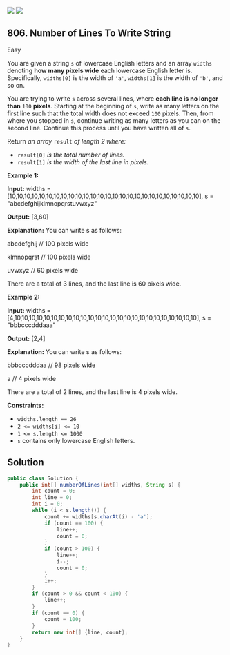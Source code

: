 [![](https://img.shields.io/github/stars/javadev/LeetCode-in-Java?label=Stars&style=flat-square)](https://github.com/javadev/LeetCode-in-Java)
[![](https://img.shields.io/github/forks/javadev/LeetCode-in-Java?label=Fork%20me%20on%20GitHub%20&style=flat-square)](https://github.com/javadev/LeetCode-in-Java/fork)

## 806\. Number of Lines To Write String

Easy

You are given a string `s` of lowercase English letters and an array `widths` denoting **how many pixels wide** each lowercase English letter is. Specifically, `widths[0]` is the width of `'a'`, `widths[1]` is the width of `'b'`, and so on.

You are trying to write `s` across several lines, where **each line is no longer than** `100` **pixels**. Starting at the beginning of `s`, write as many letters on the first line such that the total width does not exceed `100` pixels. Then, from where you stopped in `s`, continue writing as many letters as you can on the second line. Continue this process until you have written all of `s`.

Return _an array_ `result` _of length 2 where:_

*   `result[0]` _is the total number of lines._
*   `result[1]` _is the width of the last line in pixels._

**Example 1:**

**Input:** widths = [10,10,10,10,10,10,10,10,10,10,10,10,10,10,10,10,10,10,10,10,10,10,10,10,10,10], s = "abcdefghijklmnopqrstuvwxyz"

**Output:** [3,60]

**Explanation:** You can write s as follows: 

abcdefghij // 100 pixels wide 

klmnopqrst // 100 pixels wide 

uvwxyz // 60 pixels wide 

There are a total of 3 lines, and the last line is 60 pixels wide.

**Example 2:**

**Input:** widths = [4,10,10,10,10,10,10,10,10,10,10,10,10,10,10,10,10,10,10,10,10,10,10,10,10,10], s = "bbbcccdddaaa"

**Output:** [2,4]

**Explanation:** You can write s as follows: 

bbbcccdddaa // 98 pixels wide 

a // 4 pixels wide 

There are a total of 2 lines, and the last line is 4 pixels wide.

**Constraints:**

*   `widths.length == 26`
*   `2 <= widths[i] <= 10`
*   `1 <= s.length <= 1000`
*   `s` contains only lowercase English letters.

## Solution

```java
public class Solution {
    public int[] numberOfLines(int[] widths, String s) {
        int count = 0;
        int line = 0;
        int i = 0;
        while (i < s.length()) {
            count += widths[s.charAt(i) - 'a'];
            if (count == 100) {
                line++;
                count = 0;
            }
            if (count > 100) {
                line++;
                i--;
                count = 0;
            }
            i++;
        }
        if (count > 0 && count < 100) {
            line++;
        }
        if (count == 0) {
            count = 100;
        }
        return new int[] {line, count};
    }
}
```